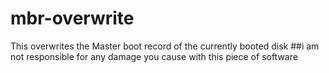 # mbr-overwrite
This overwrites the Master boot record of the currently booted disk
##i am not responsible for any damage you cause with this piece of software
